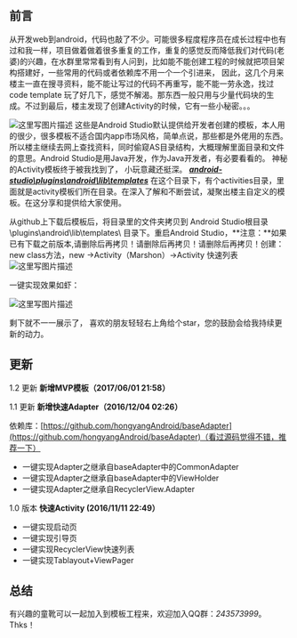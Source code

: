 
## 前言 ##
从开发web到android，代码也敲了不少。可能很多程度程序员在成长过程中也有过和我一样，项目做着做着很多重复的工作，重复的感觉反而降低我们对代码(老婆)的兴趣，在水群里常常看到有人问到，比如能不能创建工程的时候就把项目架构搭建好，一些常用的代码或者依赖库不用一个一个引进来， 因此，这几个月来楼主一直在搜寻资料，能不能让写过的代码不再重写，能不能一劳永逸，找过code template 玩了好几下，感觉不解渴。那东西一般只用与少量代码块的生成。不过到最后，楼主发现了创建Activity的时候，它有一些小秘密。。。

 ![这里写图片描述](http://img.blog.csdn.net/20161108173452713)
 这些是Android Studio默认提供给开发者创建的模板，本人用的很少，很多模板不适合国内app市场风格，简单点说，那些都是外佬用的东西。所以楼主继续去网上查找资料，同时偷窥AS目录结构，大概理解里面目录和文件的意思。Android Studio是用Java开发，作为Java开发者，有必要看看的。
 神秘的Activity模板终于被我找到了， 小玩意藏还挺深。
 ***[android-studio\plugins\android\lib\templates](www.baidu.com)***
 在这个目录下，有个activities目录，里面就是activity模板们所在目录。在深入了解和不断尝试，凝聚出楼主自定义的模板。在这分享和提供给大家使用。
 
从github上下载后模板后，将目录里的文件夹拷贝到
Android Studio根目录\plugins\android\lib\templates\ 目录下。重启Android Studio，**注意：**如果已有下载之前版本,请删除后再拷贝！请删除后再拷贝！请删除后再拷贝！创建：new class方法，new ->Activity（Marshon）->Activity 快速列表
![这里写图片描述](http://img.blog.csdn.net/20161108180245093)


一键实现效果如虾：

![这里写图片描述](http://img.blog.csdn.net/20161108180813740)

剩下就不一一展示了， 喜欢的朋友轻轻右上角给个star，您的鼓励会给我持续更新的动力。

更新
-

1.2 更新 **新增MVP模板（2017/06/01 21:58）**   

1.1 更新 **新增快速Adapter（2016/12/04 02:26）** 

依赖库：[https://github.com/hongyangAndroid/baseAdapter](https://github.com/hongyangAndroid/baseAdapter)（看过源码觉得不错，推荐一下）

- 一键实现Adapter之继承自baseAdapter中的CommonAdapter
- 一键实现Adapter之继承自baseAdapter中的ViewHolder
- 一键实现Adapter之继承自RecyclerView.Adapter


1.0 版本  **快速Activity (2016/11/11 22:49）** 

- 一键实现启动页
- 一键实现引导页
- 一键实现RecyclerView快速列表
- 一键实现Tablayout+ViewPager



## 总结 ##
有兴趣的童靴可以一起加入到模板工程来，欢迎加入QQ群：*243573999*。
Thks！
